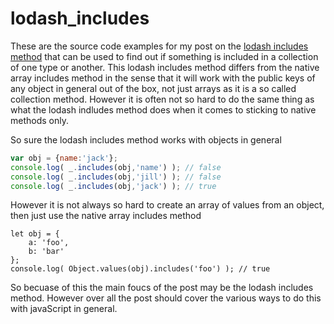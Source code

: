 # lodash_includes 

These are the source code examples for my post on the [lodash includes method](https://dustinpfister.github.io/2017/11/21/lodash_includes/) that can be used to find out if something is included in a collection of one type or another. This lodash includes method differs from the native array includes method in the sense that it will work with the public keys of any object in general out of the box, not just arrays as it is a so called collection method. However it is often not so hard to do the same thing as what the lodash indludes method does when it comes to sticking to native methods only.

So sure the lodash includes method works with objects in general

```js
var obj = {name:'jack'};
console.log( _.includes(obj,'name') ); // false
console.log( _.includes(obj,'jill') ); // false
console.log( _.includes(obj,'jack') ); // true
```

However it is not always so hard to create an array of values from an object,
then just use the native array includes method

```
let obj = {
    a: 'foo',
    b: 'bar'
};
console.log( Object.values(obj).includes('foo') ); // true
```

So becuase of this the main foucs of the post may be the lodash includes method. However over all the post should cover the various ways to do this with javaScript in general.
